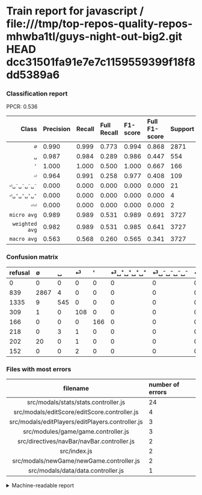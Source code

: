 # Train report for javascript / file:///tmp/top-repos-quality-repos-mhwba1tl/guys-night-out-big2.git HEAD dcc31501fa91e7e7c1159559399f18f8dd5389a6

### Classification report

PPCR: 0.536

| Class | Precision | Recall | Full Recall | F1-score | Full F1-score | Support | Full Support | PPCR |
|------:|:----------|:-------|:------------|:---------|:---------|:--------|:-------------|:-----|
| `∅` | 0.990| 0.999| 0.773| 0.994| 0.868| 2871| 3710| 0.774 |
| `␣` | 0.987| 0.984| 0.289| 0.986| 0.447| 554| 1889| 0.293 |
| `'` | 1.000| 1.000| 0.500| 1.000| 0.667| 166| 332| 0.500 |
| `⏎` | 0.964| 0.991| 0.258| 0.977| 0.408| 109| 418| 0.261 |
| `⏎␣⁻␣⁻␣⁻␣⁻` | 0.000| 0.000| 0.000| 0.000| 0.000| 21| 223| 0.094 |
| `⏎␣⁺␣⁺␣⁺␣⁺` | 0.000| 0.000| 0.000| 0.000| 0.000| 4| 222| 0.018 |
| `⏎⏎` | 0.000| 0.000| 0.000| 0.000| 0.000| 2| 154| 0.013 |
| `micro avg` | 0.989| 0.989| 0.531| 0.989| 0.691| 3727| 6948| 0.536 |
| `weighted avg` | 0.982| 0.989| 0.531| 0.985| 0.641| 3727| 6948| 0.536 |
| `macro avg` | 0.563| 0.568| 0.260| 0.565| 0.341| 3727| 6948| 0.536 |

### Confusion matrix

|refusal|  ∅| ␣| ⏎| '| ⏎␣⁺␣⁺␣⁺␣⁺| ⏎␣⁻␣⁻␣⁻␣⁻| ⏎⏎| 
|:---|:---|:---|:---|:---|:---|:---|:---|
|0 |0 |0 |0 |0 |0 |0 |0 |
|839 |2867 |4 |0 |0 |0 |0 |0 |
|1335 |9 |545 |0 |0 |0 |0 |0 |
|309 |1 |0 |108 |0 |0 |0 |0 |
|166 |0 |0 |0 |166 |0 |0 |0 |
|218 |0 |3 |1 |0 |0 |0 |0 |
|202 |20 |0 |1 |0 |0 |0 |0 |
|152 |0 |0 |2 |0 |0 |0 |0 |

### Files with most errors

| filename | number of errors|
|:----:|:-----|
| src/modals/stats/stats.controller.js | 24 |
| src/modals/editScore/editScore.controller.js | 4 |
| src/modals/editPlayers/editPlayers.controller.js | 3 |
| src/modules/game/game.controller.js | 3 |
| src/directives/navBar/navBar.controller.js | 2 |
| src/index.js | 2 |
| src/modals/newGame/newGame.controller.js | 2 |
| src/modals/data/data.controller.js | 1 |

<details>
    <summary>Machine-readable report</summary>
```json
{
  "cl_report": {"\u0027": {"f1-score": 1.0, "precision": 1.0, "recall": 1.0, "support": 166}, "macro avg": {"f1-score": 0.5652877755218139, "precision": 0.56303557352163, "recall": 0.5675981368480315, "support": 3727}, "micro avg": {"f1-score": 0.9889991950630534, "precision": 0.9889991950630534, "recall": 0.9889991950630534, "support": 3727}, "weighted avg": {"f1-score": 0.9854027635595572, "precision": 0.9818489467625078, "recall": 0.9889991950630534, "support": 3727}, "\u2205": {"f1-score": 0.9941054091539527, "precision": 0.9896444597859855, "recall": 0.9986067572274469, "support": 2871}, "\u23ce": {"f1-score": 0.9773755656108598, "precision": 0.9642857142857143, "recall": 0.9908256880733946, "support": 109}, "\u23ce\u23ce": {"f1-score": 0.0, "precision": 0.0, "recall": 0.0, "support": 2}, "\u23ce\u2423\u207a\u2423\u207a\u2423\u207a\u2423\u207a": {"f1-score": 0.0, "precision": 0.0, "recall": 0.0, "support": 4}, "\u23ce\u2423\u207b\u2423\u207b\u2423\u207b\u2423\u207b": {"f1-score": 0.0, "precision": 0.0, "recall": 0.0, "support": 21}, "\u2423": {"f1-score": 0.9855334538878843, "precision": 0.9873188405797102, "recall": 0.983754512635379, "support": 554}},
  "cl_report_full": {"\u0027": {"f1-score": 0.6666666666666666, "precision": 1.0, "recall": 0.5, "support": 332}, "macro avg": {"f1-score": 0.3412313648287495, "precision": 0.56303557352163, "recall": 0.2599517037871081, "support": 6948}, "micro avg": {"f1-score": 0.6905854800936768, "precision": 0.9889991950630534, "recall": 0.5305123776626367, "support": 6948}, "weighted avg": {"f1-score": 0.6411898402486328, "precision": 0.9026623005515986, "recall": 0.5305123776626367, "support": 6948}, "\u2205": {"f1-score": 0.8678674133494778, "precision": 0.9896444597859855, "recall": 0.7727762803234501, "support": 3710}, "\u23ce": {"f1-score": 0.4075471698113208, "precision": 0.9642857142857143, "recall": 0.2583732057416268, "support": 418}, "\u23ce\u23ce": {"f1-score": 0.0, "precision": 0.0, "recall": 0.0, "support": 154}, "\u23ce\u2423\u207a\u2423\u207a\u2423\u207a\u2423\u207a": {"f1-score": 0.0, "precision": 0.0, "recall": 0.0, "support": 222}, "\u23ce\u2423\u207b\u2423\u207b\u2423\u207b\u2423\u207b": {"f1-score": 0.0, "precision": 0.0, "recall": 0.0, "support": 223}, "\u2423": {"f1-score": 0.44653830397378125, "precision": 0.9873188405797102, "recall": 0.2885124404446797, "support": 1889}},
  "ppcr": 0.5364133563615429
}
```
</details>
